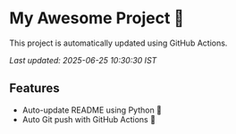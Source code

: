 # My Awesome Project 🚀

This project is automatically updated using GitHub Actions.

_Last updated: 2025-06-25 10:30:30 IST_

## Features
- Auto-update README using Python 🐍
- Auto Git push with GitHub Actions 🤖
